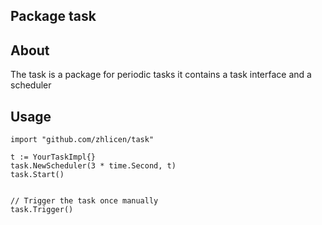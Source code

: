 ## Package task
## About
The task is a package for periodic tasks
it contains a task interface and a scheduler


## Usage
```
import "github.com/zhlicen/task"

t := YourTaskImpl{}
task.NewScheduler(3 * time.Second, t)
task.Start()


// Trigger the task once manually
task.Trigger()
```

